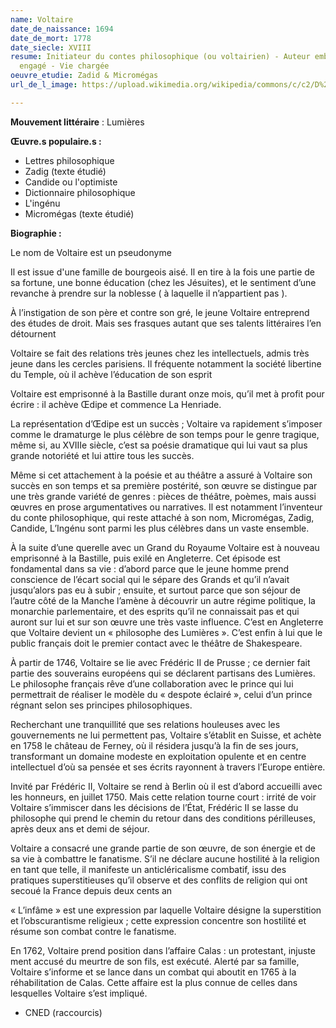 ```yaml
---
name: Voltaire
date_de_naissance: 1694
date_de_mort: 1778
date_siecle: XVIII
resume: Initiateur du contes philosophique (ou voltairien) - Auteur embastillé - Très
  engagé - Vie chargée
oeuvre_etudie: Zadid & Micromégas
url_de_l_image: https://upload.wikimedia.org/wikipedia/commons/c/c2/D%27apr%C3%A8s_Maurice_Quentin_de_La_Tour%2C_Portrait_de_Voltaire%2C_d%C3%A9tail_du_visage_%28ch%C3%A2teau_de_Ferney%29.jpg?1559811422788

---
```

**Mouvement littéraire** : Lumières

**Œuvre.s populaire.s :**

* Lettres philosophique
* Zadig (texte étudié)
* Candide ou l'optimiste
* Dictionnaire philosophique
* L'ingénu
* Micromégas (texte étudié)

**Biographie :**

Le nom de Voltaire est un pseudonyme

Il est issue d'une famille de bourgeois aisé. Il en tire à la fois une partie de sa fortune, une bonne éducation (chez les Jésuites), et le sentiment d’une revanche à prendre sur la noblesse ( à laquelle il n’appartient pas ).

À l’instigation de son père et contre son gré, le jeune Voltaire entreprend des études de droit. Mais ses frasques autant que ses talents littéraires l’en détournent

Voltaire se fait des relations très jeunes chez les intellectuels, admis très jeune dans les cercles parisiens. Il fréquente notamment la société libertine du Temple, où il achève l’éducation de son esprit

Voltaire est emprisonné à la Bastille durant onze mois, qu’il met à profit pour écrire : il achève Œdipe et commence La Henriade.

La représentation d’Œdipe est un succès ; Voltaire va rapidement s’imposer comme le dramaturge le plus célèbre de son temps pour le genre tragique, même si, au XVIIIe siècle, c’est sa poésie dramatique qui lui vaut sa plus grande notoriété et lui attire tous les succès.

Même si cet attachement à la poésie et au théâtre a assuré à Voltaire son succès en son temps et sa première postérité, son œuvre se distingue par une très grande variété de genres : pièces de théâtre, poèmes, mais aussi œuvres en prose argumentatives ou narratives. Il est notamment l’inventeur du conte philosophique, qui reste attaché à son nom, Micromégas, Zadig, Candide, L’Ingénu sont parmi les plus célèbres dans un vaste ensemble.

À la suite d’une querelle avec un Grand du Royaume Voltaire est à nouveau emprisonné à la Bastille, puis exilé en Angleterre. Cet épisode est fondamental dans sa vie : d’abord parce que le jeune homme prend conscience de l’écart social qui le sépare des Grands et qu’il n’avait jusqu’alors pas eu à subir ; ensuite, et surtout parce que son séjour de l’autre côté de la Manche l’amène à découvrir un autre régime politique, la monarchie parlementaire, et des esprits qu’il ne connaissait pas et qui auront sur lui et sur son œuvre une très vaste influence. C’est en Angleterre que Voltaire devient un « philosophe des Lumières ». C’est enfin à lui que le public français doit le premier contact avec le théâtre de Shakespeare.

À partir de 1746, Voltaire se lie avec Frédéric II de Prusse ; ce dernier fait partie des souverains européens qui se déclarent partisans des Lumières. Le philosophe français rêve d’une collaboration avec le prince qui lui permettrait de réaliser le modèle du « despote éclairé », celui d’un prince régnant selon ses principes philosophiques.

Recherchant une tranquillité que ses relations houleuses avec les gouvernements ne lui permettent pas, Voltaire s’établit en Suisse, et achète en 1758 le château de Ferney, où il résidera jusqu’à la fin de ses jours, transformant un domaine modeste en exploitation opulente et en centre intellectuel d’où sa pensée et ses écrits rayonnent à travers l’Europe entière.

Invité par Frédéric II, Voltaire se rend à Berlin où il est d’abord accueilli avec les honneurs, en juillet 1750. Mais cette relation tourne court : irrité de voir Voltaire s’immiscer dans les décisions de l’État, Frédéric II se lasse du philosophe qui prend le chemin du retour dans des conditions périlleuses, après deux ans et demi de séjour.

Voltaire a consacré une grande partie de son œuvre, de son énergie et de sa vie à combattre le fanatisme. S’il ne déclare aucune hostilité à la religion en tant que telle, il manifeste un anticléricalisme combatif, issu des pratiques superstitieuses qu’il observe et des conflits de religion qui ont secoué la France depuis deux cents an

« L’infâme » est une expression par laquelle Voltaire désigne la superstition et l’obscurantisme religieux ; cette expression concentre son hostilité et résume son combat contre le fanatisme.

En 1762, Voltaire prend position dans l’affaire Calas : un protestant, injuste ment accusé du meurtre de son fils, est exécuté. Alerté par sa famille, Voltaire s’informe et se lance dans un combat qui aboutit en 1765 à la réhabilitation de Calas. Cette affaire est la plus connue de celles dans lesquelles Voltaire s’est impliqué.

* CNED (raccourcis)